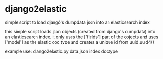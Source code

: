 # django2elastic
simple script to load djangó's dumpdata json into an elasticsearch index

this simple script loads json objects
(created from django's dumpdata)
into an elasticsearch index.
it only uses the ['fields'] part of the objects and 
uses ['model'] as the elastic doc type and creates 
a unique id from uuid.uuid4()

example use:
    django2elastic.py data.json index doctype

